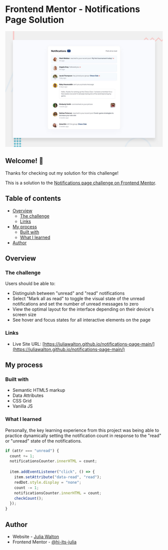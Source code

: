 # Frontend Mentor - Notifications Page Solution

![Design preview for the Notifications page coding challenge](./design/desktop-preview.jpg)

## Welcome! 👋

Thanks for checking out my solution for this challenge!

This is a solution to the [Notifications page challenge on Frontend Mentor](https://www.frontendmentor.io/challenges/notifications-page-DqK5QAmKbC).

## Table of contents

- [Overview](#overview)
  - [The challenge](#the-challenge)
  - [Links](#links)
- [My process](#my-process)
  - [Built with](#built-with)
  - [What I learned](#what-i-learned)
- [Author](#author)

## Overview

### The challenge

Users should be able to:

- Distinguish between "unread" and "read" notifications
- Select "Mark all as read" to toggle the visual state of the unread notifications and set the number of unread messages to zero
- View the optimal layout for the interface depending on their device's screen size
- See hover and focus states for all interactive elements on the page

### Links

- Live Site URL: [https://juliawalton.github.io/notifications-page-main/](https://juliawalton.github.io/notifications-page-main/)

## My process

### Built with

- Semantic HTML5 markup
- Data Attributes
- CSS Grid
- Vanilla JS

### What I learned

Personally, the key learning experience from this project was being able to practice dynamically setting the notification count in response to the "read" or "unread" state of the notifications.

```js
if (attr === "unread") {
  count += 1;
  notificationsCounter.innerHTML = count;

  item.addEventListener("click", () => {
    item.setAttribute("data-read", "read");
    redDot.style.display = "none";
    count -= 1;
    notificationsCounter.innerHTML = count;
    checkCount();
  });
}
```

## Author

- Website - [Julia Walton](https://juliawalton.github.io/portfolio/)
- Frontend Mentor - [@hi-its-julia](https://www.frontendmentor.io/profile/hi-its-julia)
